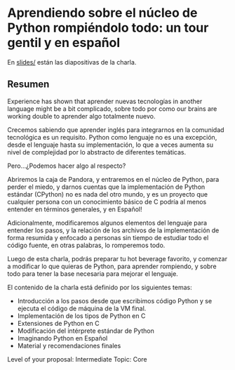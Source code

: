 # Aprendiendo sobre el núcleo de Python rompiéndolo todo: un tour gentil y en español

En [slides/](slides/) están las diapositivas de la charla.

## Resumen

Experience has shown that aprender nuevas tecnologías in another language might
be a bit complicado, sobre todo por como our brains are working double to
aprender algo totalmente nuevo.

Crecemos sabiendo que aprender inglés para integrarnos en la comunidad
tecnológica es un requisito. Python como lenguaje no es una excepción, desde el
lenguaje hasta su implementación, lo que a veces aumenta su nivel de
complejidad por lo abstracto de diferentes temáticas.

Pero...¿Podemos hacer algo al respecto?

Abriremos la caja de Pandora, y entraremos en el núcleo de Python, para perder
el miedo, y darnos cuentas que la implementación de Python estándar (CPython)
no es nada del otro mundo, y es un proyecto que cualquier persona con un
conocimiento básico de C podría al menos entender en términos generales, y en
Español!

Adicionalmente, modificaremos algunos elementos del lenguaje para entender los
pasos, y la relación de los archivos de la implementación de forma resumida
y enfocado a personas sin tiempo de estudiar todo el código fuente, en otras
palabras, lo romperemos todo.

Luego de esta charla, podrás preparar tu hot beverage favorito, y comenzar
a modificar lo que quieras de Python, para aprender rompiendo, y sobre todo
para tener la base necesaria para mejorar el lenguaje.

El contenido de la charla está definido por los siguientes temas:

- Introducción a los pasos desde que escribimos código Python y se ejecuta el
  código de máquina de la VM final.
- Implementación de los tipos de Python en C
- Extensiones de Python en C
- Modificación del intérprete estándar de Python
- Imaginando Python en Español
- Material y recomendaciones finales

Level of your proposal: Intermediate
Topic: Core

